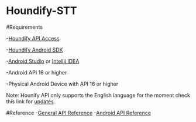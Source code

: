 # Houndify-STT

#Requirements

-[Houndify API Access](https://www.houndify.com/signup)

-[Houndify Android SDK](https://docs.houndify.com/sdks#android)

-[Android Studio](https://developer.android.com/studio/index.html) or [Intellij IDEA](https://www.jetbrains.com/idea/)

-Android API 16 or higher

-Physical Android Device with API 16 or higher

Note:
Hounify API only supports the English language for the moment check this link for [updates](https://www.houndify.com/faq).

#Reference
-[General API Reference](https://docs.houndify.com/reference)
-[Android API Reference](http://static.houndify.com/sdks/android/v0.2.21/javadoc/)
